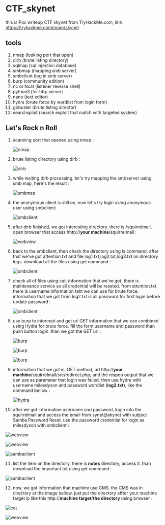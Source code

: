# CTF_skynet
this is Poc writeup CTF skynet from TryHackMe.com, link https://tryhackme.com/room/skynet

## tools
1. nmap (looking port that open)
2. dirb (brute listing directory)
3. sqlmap (sql injection database)
4. smbmap (mapping smb server)
5. smbclient (log in smb server)
6. burp (community edition)
7. nc or Ncat (listener reverse shell)
8. python3 (for http.server)
9. nano (text editor)
10. hydra (brute force by wordlist from login form)
11. gobuster (brute listing director)
12. searchsploit (search exploit that match with targeted system)

## Let's Rock n Roll
1. scanning port that opened using nmap :

   ![nmap](/submit/1.png "nmap")

2. brute listing directory using dirb :

   ![dirb](/submit/2.png "dirb")

3. while waiting dirb processing, let's try mapping the smbserver using smb map, here's the result :

   ![smbmap](/submit/4.png "smbmap")

4. the anonymous client is still on, now let's try login using anonymous user using smbclient:

   ![smbclient](/submit/5.png "smbclient")

5. after dirb finished, we got interesting directory. there is /squirrelmail. open browser that access hhtp://**your machine**/squirrelmail :
  
   ![webview](/submit/6.png "webview")
  
6. back to the smbclient, then check the directory using ls command. after that we've got attention.txt and file log1.txt,log2.txt,log3.txt on directory logs. download all the files using get command :
  
   ![smbclient](/submit/7.png "smbclient")

7. check all of files using cat. information that we've got, there is maintenance service so all credential will be reseted. from attention.txt there is username information taht we can use for brute force. information that we got from log2.txt is all password for first login before update password :
  
   ![smbclient](/submit/8.png "smbclient")
  
8. use burp to intercept and get url GET information that we can combined using Hydra for brute force. fill the form username and password than push button login. than we got the GET url :
  
   ![burp](/submit/10.png "burp")
  
   ![burp](/submit/12.png "burp")
  
   ![burp](/submit/13.png "burp")
  
9. information that we got is, GET method, url http://**your machine**/squirrelmail/src/redirect.php, and the respon output that we can use as parameter that login was failed. then use hydra with username milesdyson and password wordlist (**log2.txt**), like the command bellow :

   ![hydra](/submit/14.png "hydra")
  
10. after we got information username and password, login into the squirrelmail and access the email from synet@skynet with subject Samba Password Reset. use the password credential for login as milesdyson with smbclient :
 
   ![webview](/submit/15.png "webview")
  
   ![webview](/submit/16.png "webview")
  
   ![sambaclient](/submit/17.png "sambaclient")
  
11. list the item on the directory. there is **notes** directory, access it. than download the important.txt using get command :

   ![sambaclient](/submit/19.png "sambaclient")
   
12. now, we got information that machine use CMS. the CMS was in directory at the image bellow. just put the directory affter your machine target ip like this http://**machine target**/**the directory** using browser :

![cat](/submit/21.png "cat")

![webview](/submit/22.png "webview")

